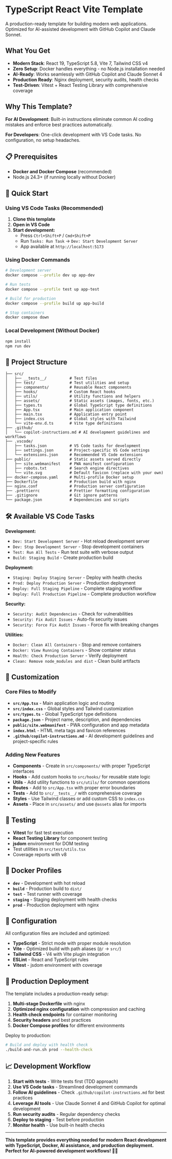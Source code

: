 # TypeScript React Vite Template

A production-ready template for building modern web applications. Optimized for AI-assisted development with GitHub Copilot and Claude Sonnet.

## What You Get

- **Modern Stack**: React 19, TypeScript 5.8, Vite 7, Tailwind CSS v4
- **Zero Setup**: Docker handles everything - no Node.js installation needed
- **AI-Ready**: Works seamlessly with GitHub Copilot and Claude Sonnet 4
- **Production Ready**: Nginx deployment, security audits, health checks
- **Test-Driven**: Vitest + React Testing Library with comprehensive coverage

## Why This Template?

**For AI Development**: Built-in instructions eliminate common AI coding mistakes and enforce best practices automatically.

**For Developers**: One-click development with VS Code tasks. No configuration, no setup headaches.

## 📋 Prerequisites

- **Docker and Docker Compose** (recommended)
- Node.js 24.3+ (if running locally without Docker)

## 🏁 Quick Start

### Using VS Code Tasks (Recommended)

1. **Clone this template**
2. **Open in VS Code**
3. **Start development:**
   - Press `Ctrl+Shift+P` / `Cmd+Shift+P`
   - Run `Tasks: Run Task` → `Dev: Start Development Server`
   - App available at `http://localhost:5173`

### Using Docker Commands

```bash
# Development server
docker compose --profile dev up app-dev

# Run tests
docker compose --profile test up app-test

# Build for production
docker compose --profile build up app-build

# Stop containers
docker compose down
```

### Local Development (Without Docker)

```bash
npm install
npm run dev
```

## 📁 Project Structure

```
├── src/
│   ├── __tests__/          # Test files
│   ├── test/               # Test utilities and setup
│   ├── components/         # Reusable React components
│   ├── hooks/              # Custom React hooks
│   ├── utils/              # Utility functions and helpers
│   ├── assets/             # Static assets (images, fonts, etc.)
│   ├── types.ts            # Global TypeScript type definitions
│   ├── App.tsx             # Main application component
│   ├── main.tsx            # Application entry point
│   ├── index.css           # Global styles with Tailwind
│   └── vite-env.d.ts       # Vite type definitions
├── .github/
│   └── copilot-instructions.md # AI development guidelines and workflows
├── .vscode/
│   ├── tasks.json          # VS Code tasks for development
│   ├── settings.json       # Project-specific VS Code settings
│   └── extensions.json     # Recommended VS Code extensions
├── public/                 # Static assets served directly
│   ├── site.webmanifest    # PWA manifest configuration
│   ├── robots.txt          # Search engine directives
│   └── vite.svg            # Default favicon (replace with your own)
├── docker-compose.yaml     # Multi-profile Docker setup
├── Dockerfile              # Production build with nginx
├── nginx.conf              # Production server configuration
├── .prettierrc             # Prettier formatting configuration
├── .gitignore              # Git ignore patterns
└── package.json            # Dependencies and scripts
```

## 🛠️ Available VS Code Tasks

**Development:**
- `Dev: Start Development Server` - Hot reload development server
- `Dev: Stop Development Server` - Stop development containers
- `Test: Run All Tests` - Run test suite with verbose output
- `Build: Staging Build` - Create production build

**Deployment:**
- `Staging: Deploy Staging Server` - Deploy with health checks
- `Prod: Deploy Production Server` - Production deployment
- `Deploy: Full Staging Pipeline` - Complete staging workflow
- `Deploy: Full Production Pipeline` - Complete production workflow

**Security:**
- `Security: Audit Dependencies` - Check for vulnerabilities
- `Security: Fix Audit Issues` - Auto-fix security issues
- `Security: Force Fix Audit Issues` - Force fix with breaking changes

**Utilities:**
- `Docker: Clean All Containers` - Stop and remove containers
- `Docker: View Running Containers` - Show container status
- `Health: Check Production Server` - Verify deployment
- `Clean: Remove node_modules and dist` - Clean build artifacts

## 🎨 Customization

### Core Files to Modify
- **`src/App.tsx`** - Main application logic and routing
- **`src/index.css`** - Global styles and Tailwind customization
- **`src/types.ts`** - Global TypeScript type definitions
- **`package.json`** - Project name, description, and dependencies
- **`public/site.webmanifest`** - PWA configuration and app metadata
- **`index.html`** - HTML meta tags and favicon references
- **`.github/copilot-instructions.md`** - AI development guidelines and project-specific rules

### Adding New Features
- **Components** - Create in `src/components/` with proper TypeScript interfaces
- **Hooks** - Add custom hooks to `src/hooks/` for reusable state logic
- **Utils** - Add utility functions to `src/utils/` for common operations
- **Routes** - Add to `src/App.tsx` with proper error boundaries
- **Tests** - Add to `src/__tests__/` with comprehensive coverage
- **Styles** - Use Tailwind classes or add custom CSS to `index.css`
- **Assets** - Place in `src/assets/` and use `@assets` alias for imports

## 🧪 Testing

- **Vitest** for fast test execution
- **React Testing Library** for component testing
- **jsdom** environment for DOM testing
- Test utilities in `src/test/utils.tsx`
- Coverage reports with v8

## 🐳 Docker Profiles

- **`dev`** - Development with hot reload
- **`build`** - Production build to `dist/`
- **`test`** - Test runner with coverage
- **`staging`** - Staging deployment with health checks
- **`prod`** - Production deployment with nginx

## 🔧 Configuration

All configuration files are included and optimized:

- **TypeScript** - Strict mode with proper module resolution
- **Vite** - Optimized build with path aliases (`@/` → `src/`)
- **Tailwind CSS** - V4 with Vite plugin integration
- **ESLint** - React and TypeScript rules
- **Vitest** - jsdom environment with coverage

## 🚀 Production Deployment

The template includes a production-ready setup:

1. **Multi-stage Dockerfile** with nginx
2. **Optimized nginx configuration** with compression and caching
3. **Health check endpoints** for container monitoring
4. **Security headers** and best practices
5. **Docker Compose profiles** for different environments

Deploy to production:
```bash
# Build and deploy with health check
./build-and-run.sh prod --health-check
```

## 📈 Development Workflow

1. **Start with tests** - Write tests first (TDD approach)
2. **Use VS Code tasks** - Streamlined development commands
3. **Follow AI guidelines** - Check `.github/copilot-instructions.md` for best practices
4. **Leverage AI tools** - Use Claude Sonnet 4 and GitHub Copilot for optimal development
5. **Run security audits** - Regular dependency checks
6. **Deploy to staging** - Test before production
7. **Monitor health** - Use built-in health checks

---

**This template provides everything needed for modern React development with TypeScript, Docker, AI assistance, and production deployment. Perfect for AI-powered development workflows! 🤖🎉**

